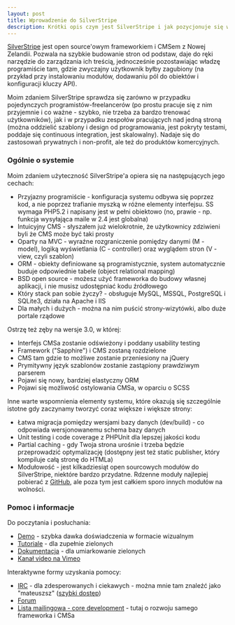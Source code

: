 ```yaml
---
layout: post
title: Wprowadzenie do SilverStripe
description: Krótki opis czym jest SilverStripe i jak pozycjonuje się w świecie CMSów.
---
```


[SilverStripe](http://silverstripe.org/) jest open source'owym frameworkiem i CMSem z Nowej Zelandii. Pozwala na szybkie budowanie stron od podstaw, daje do ręki narzędzie do zarządzania ich treścią, jednocześnie pozostawiając władzę programiście tam, gdzie zwyczajny użytkownik byłby zagubiony (na przykład przy instalowaniu modułów, dodawaniu pól do obiektów i konfiguracji kluczy API).

Moim zdaniem SilverStripe sprawdza się zarówno w przypadku pojedynczych programistów-freelancerów (po prostu pracuje się z nim przyjemnie i co ważne - szybko, nie trzeba za bardzo trenować użytkowników), jak i w przypadku zespołów pracujących nad jedną stroną (można oddzielić szablony i design od programowania, jest pokryty testami, poddaje się continuous integration, jest skalowalny). Nadaje się do zastosowań prywatnych i non-profit, ale też do produktów komercyjnych.

### Ogólnie o systemie

Moim zdaniem użyteczność SilverStripe'a opiera się na następujących jego cechach:

* Przyjazny programiście - konfiguracja systemu odbywa się poprzez kod, a nie poprzez trafianie myszką w różne elementy interfejsu. SS wymaga PHP5.2 i napisany jest w pełni obiektowo (no, prawie - np. funkcja wysyłająca maile w 2.4 jest globalna)
* Intuicyjny CMS - słyszałem już wielokrotnie, że użytkownicy zdziwieni byli że CMS może być taki prosty
* Oparty na MVC - wyraźne rozgraniczenie pomiędzy danymi (M - model), logiką wyświetlania (C - controller) oraz wyglądem stron (V - view, czyli szablon)
* ORM - obiekty definiowane są programistycznie, system automatycznie buduje odpowiednie tabele (object relational mapping)
* BSD open source - możesz użyć frameworka do budowy własnej aplikacji, i nie musisz udostępniać kodu źródłowego
* Który stack pan sobie życzy? - obsługuje MySQL, MSSQL, PostgreSQL i SQLite3, działa na Apache i IIS
* Dla małych i dużych - można na nim puścić strony-wizytówki, albo duże portale rządowe

Ostrzę też zęby na wersje 3.0, w której:

* Interfejs CMSa zostanie odświeżony i poddany usability testing
* Framework ("Sapphire") i CMS zostaną rozdzielone
* CMS tam gdzie to możliwe zostanie przeniesiony na jQuery
* Prymitywny język szablonów zostanie zastąpiony prawdziwym parserem
* Pojawi się nowy, bardziej elastyczny ORM
* Pojawi się możliwość ostylowania CMSa, w oparciu o SCSS

Inne warte wspomnienia elementy systemu, które okazują się szczególnie istotne gdy zaczynamy tworzyć coraz większe i większe strony:

* Łatwa migracja pomiędzy wersjami bazy danych (dev/build) - co odpowiada wersjonowanemu schema bazy danych
* Unit testing i code coverage z PHPUnit dla lepszej jakości kodu
* Partial caching - gdy Twoja strona urośnie i trzeba będzie przeprowadzić optymalizację (dostępny jest też static publisher, który kompiluje całą stronę do HTMLa)
* Modułowość - jest kilkadziesiąt open sourcowych modułów do SilverStripe, niektóre bardzo przydatne. Rdzenne moduły najlepiej pobierać z [GitHub](https://github.com/silverstripe/), ale poza tym jest całkiem sporo innych modułów na wolności.

### Pomoc i informacje

Do poczytania i posłuchania:
* [Demo](http://demo.silverstripe.com/) - szybka dawka doświadczenia w formacie wizualnym
* [Tutoriale](http://doc.silverstripe.org/sapphire/en/tutorials/) - dla zupełnie zielonych
* [Dokumentacja](http://doc.silverstripe.org/sapphire/en/) - dla umiarkowanie zielonych
* [Kanał video na Vimeo](http://vimeo.com/silverstripe/videos/sort:date)

Interaktywne formy uzyskania pomocy:
* [IRC](http://www.silverstripe.org/irc-channel/) - dla zdesperowanych i ciekawych - można mnie tam znaleźć jako "mateuszsz" ([szybki dostęp](http://irc.silverstripe.com/))
* [Forum](http://silverstripe.org/forum)
* [Lista mailingowa - core development](http://groups.google.com/group/silverstripe-dev) - tutaj o rozwoju samego frameworka i CMSa
